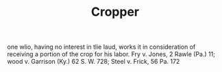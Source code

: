 ---
title: Cropper
letter: C
permalink: "/definitions/bld-cropper.html"
body: one wlio, having no interest in tlie laud, works it in consideration of receiving
  a portion of the crop for his labor. Fry v. Jones, 2 Rawle (Pa.) 11; wood v. Garrison
  (Ky.) 62 S. W. 728; Steel v. Frick, 56 Pa. 172
published_at: '2018-07-07'
source: Black's Law Dictionary 2nd Ed (1910)
layout: post
---